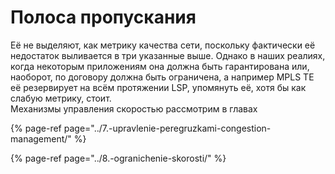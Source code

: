 # Полоса пропускания

Её не выделяют, как метрику качества сети, поскольку фактически её недостаток выливается в три указанные выше. Однако в наших реалиях, когда некоторым приложениям она должна быть гарантирована или, наоборот, по договору должна быть ограничена, а например MPLS TE её резервирует на всём протяжении LSP, упомянуть её, хотя бы как слабую метрику, стоит.  
Механизмы управления скоростью рассмотрим в главах

{% page-ref page="../7.-upravlenie-peregruzkami-congestion-management/" %}

{% page-ref page="../8.-ogranichenie-skorosti/" %}

